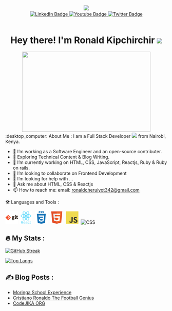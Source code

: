 
<div id="header" align="center" color="black">
  <img src="https://media1.giphy.com/media/UcK7JalnjCz0k/giphy.gif?cid=ecf05e47u1q5rirnrflsax54srsaaq9wsg6oel2873i7f902&rid=giphy.gif&ct=g" width="100"/>
  
  <div id="badges">
  <a href="https://www.linkedin.com/in/ronald-kipchirchir-034983246/">
    <img src="https://img.shields.io/badge/LinkedIn-blue?style=for-the-badge&logo=linkedin&logoColor=white,ho" alt="LinkedIn Badge"/>
  </a>
  <a href="https://www.youtube.com/channel/UCoO82bia4WfA19iLEVUX2iw">
    <img src="https://img.shields.io/badge/YouTube-red?style=for-the-badge&logo=youtube&logoColor=white" alt="Youtube Badge"/>
  </a>
  <a href="https://twitter.com/Ronaah_254/">
    <img src="https://img.shields.io/badge/Twitter-blue?style=for-the-badge&logo=twitter&logoColor=white" alt="Twitter Badge"/>
  </a>
</div>
 <img src="https://komarev.com/ghpvc/?username=McRonaah&style=flat-square&color=blue" alt=""/>
  <h1>
  Hey there! I'm Ronald Kipchirchir
  <img src="https://media.giphy.com/media/hvRJCLFzcasrR4ia7z/giphy.gif" width="30px"/>
</h1>
</div>
<div align="center">
  <img src="https://media.giphy.com/media/dWesBcTLavkZuG35MI/giphy.gif" width="400" height="250"/>
</div>
:desktop_computer: About Me :
I am a Full Stack Developer <img src="https://media.giphy.com/media/WUlplcMpOCEmTGBtBW/giphy.gif" width="30"> from Nairobi, Kenya.

- :telescope: I’m working as a Software Engineer and an open-source contributer.
- :seedling: Exploring Technical Content & Blog Writing.
- 🔭 I’m currently working on HTML, CSS, JavaScript, Reactjs, Ruby & Ruby on rails.
- 👯 I’m looking to collaborate on Frontend Development
- 🤔 I’m looking for help with ...
- 💬 Ask me about HTML, CSS & Reactjs
- 📫 How to reach me: email: ronaldcheruiyot342@gmail.com

:hammer_and_wrench: Languages and Tools :
<div>
  <img src="https://github.com/devicons/devicon/blob/master/icons/git/git-original-wordmark.svg" title="Git" **alt="Git" width="40" height="40"/>
  <img src="https://github.com/devicons/devicon/blob/master/icons/react/react-original-wordmark.svg" title="React" alt="React" width="40" height="40"/>&nbsp;
  <img src="https://github.com/devicons/devicon/blob/master/icons/css3/css3-plain-wordmark.svg"  title="CSS3" alt="CSS" width="40" height="40"/>&nbsp;
  <img src="https://github.com/devicons/devicon/blob/master/icons/html5/html5-original.svg" title="HTML5" alt="HTML" width="40" height="40"/>&nbsp;
  <img src="https://github.com/devicons/devicon/blob/master/icons/javascript/javascript-original.svg" title="JavaScript" alt="JavaScript" width="40" height="40"/>&nbsp;
 <img src="https://www.martincap.io/images/icons/devicon/rails/rails-original-wordmark.svg"  title="CSS3" alt="CSS" width="40" height="40"/>&nbsp;
</div>

## :fire: My Stats :

[![GitHub Streak](http://github-readme-streak-stats.herokuapp.com?user=McRonaah&theme=dark&background=000000)](https://git.io/streak-stats)

[![Top Langs](https://github-readme-stats.vercel.app/api/top-langs/?username=McRonaah)](https://github.com/anuraghazra/github-readme-stats)

## :writing_hand: Blog Posts :

<!-- BLOG-POST-LIST:START -->
- [Moringa School Experience](https://medium.com/@ronaah254/my-personal-profile-moringa-school-experience-9d966503fd02)
- [Cristiano Ronaldo The Football Genius](https://medium.com/@ronaah254/cristiano-ronaldo-the-football-genius-3282f5077bbb)
- [CodeJIKA ORG](https://medium.com/@ronaah254/codejika-program-learn-to-code-ac2dfd672782)
<!-- BLOG-POST-LIST:END -->
